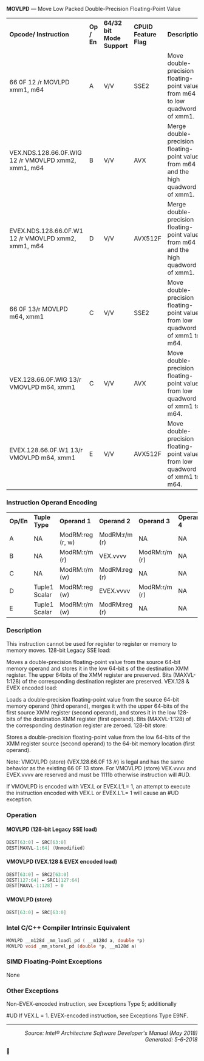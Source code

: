<b>MOVLPD</b> — Move Low Packed Double-Precision Floating-Point Value
<table>
	<tr>
		<td><b>Opcode/ Instruction</b></td>
		<td><b>Op / En</b></td>
		<td><b>64/32 bit Mode Support</b></td>
		<td><b>CPUID Feature Flag</b></td>
		<td><b>Description</b></td>
	</tr>
	<tr>
		<td>66 0F 12 /r MOVLPD xmm1, m64</td>
		<td>A</td>
		<td>V/V</td>
		<td>SSE2</td>
		<td>Move double-precision floating-point value from m64 to low quadword of xmm1.</td>
	</tr>
	<tr>
		<td>VEX.NDS.128.66.0F.WIG 12 /r VMOVLPD xmm2, xmm1, m64</td>
		<td>B</td>
		<td>V/V</td>
		<td>AVX</td>
		<td>Merge double-precision floating-point value from m64 and the high quadword of xmm1.</td>
	</tr>
	<tr>
		<td>EVEX.NDS.128.66.0F.W1 12 /r VMOVLPD xmm2, xmm1, m64</td>
		<td>D</td>
		<td>V/V</td>
		<td>AVX512F</td>
		<td>Merge double-precision floating-point value from m64 and the high quadword of xmm1.</td>
	</tr>
	<tr>
		<td>66 0F 13/r MOVLPD m64, xmm1</td>
		<td>C</td>
		<td>V/V</td>
		<td>SSE2</td>
		<td>Move double-precision floating-point value from low quadword of xmm1 to m64.</td>
	</tr>
	<tr>
		<td>VEX.128.66.0F.WIG 13/r VMOVLPD m64, xmm1</td>
		<td>C</td>
		<td>V/V</td>
		<td>AVX</td>
		<td>Move double-precision floating-point value from low quadword of xmm1 to m64.</td>
	</tr>
	<tr>
		<td>EVEX.128.66.0F.W1 13/r VMOVLPD m64, xmm1</td>
		<td>E</td>
		<td>V/V</td>
		<td>AVX512F</td>
		<td>Move double-precision floating-point value from low quadword of xmm1 to m64.</td>
	</tr>
</table>


### Instruction Operand Encoding
<table>
	<tr>
		<td><b>Op/En</b></td>
		<td><b>Tuple Type</b></td>
		<td><b>Operand 1</b></td>
		<td><b>Operand 2</b></td>
		<td><b>Operand 3</b></td>
		<td><b>Operand 4</b></td>
	</tr>
	<tr>
		<td>A</td>
		<td>NA</td>
		<td>ModRM:reg (r, w)</td>
		<td>ModRM:r/m (r)</td>
		<td>NA</td>
		<td>NA</td>
	</tr>
	<tr>
		<td>B</td>
		<td>NA</td>
		<td>ModRM:r/m (r)</td>
		<td>VEX.vvvv</td>
		<td>ModRM:r/m (r)</td>
		<td>NA</td>
	</tr>
	<tr>
		<td>C</td>
		<td>NA</td>
		<td>ModRM:r/m (w)</td>
		<td>ModRM:reg (r)</td>
		<td>NA</td>
		<td>NA</td>
	</tr>
	<tr>
		<td>D</td>
		<td>Tuple1 Scalar</td>
		<td>ModRM:reg (w)</td>
		<td>EVEX.vvvv</td>
		<td>ModRM:r/m (r)</td>
		<td>NA</td>
	</tr>
	<tr>
		<td>E</td>
		<td>Tuple1 Scalar</td>
		<td>ModRM:r/m (w)</td>
		<td>ModRM:reg (r)</td>
		<td>NA</td>
		<td>NA</td>
	</tr>
</table>


### Description
This instruction cannot be used for register to register or memory to memory moves.
128-bit Legacy SSE load:

Moves a double-precision floating-point value from the source 64-bit memory operand and stores it in the low 64-bit
s of the destination XMM register. The upper 64bits of the XMM register are preserved. Bits (MAXVL-1:128) of the
corresponding destination register are preserved.
VEX.128 & EVEX encoded load:

Loads a double-precision floating-point value from the source 64-bit memory operand (third operand), merges it
with the upper 64-bits of the first source XMM register (second operand), and stores it in the low 128-bits of the
destination XMM register (first operand). Bits (MAXVL-1:128) of the corresponding destination register are zeroed.
128-bit store:

Stores a double-precision floating-point value from the low 64-bits of the XMM register source (second operand) to
the 64-bit memory location (first operand).

Note: VMOVLPD (store) (VEX.128.66.0F 13 /r) is legal and has the same behavior as the existing 66 0F 13 store.
For VMOVLPD (store) VEX.vvvv and EVEX.vvvv are reserved and must be 1111b otherwise instruction will \#UD.

If VMOVLPD is encoded with VEX.L or EVEX.L’L= 1, an attempt to execute the instruction encoded with VEX.L or
EVEX.L’L= 1 will cause an \#UD exception.

### Operation


#### MOVLPD (128-bit Legacy SSE load)
```java
DEST[63:0] ← SRC[63:0]
DEST[MAXVL-1:64] (Unmodified)
```
#### VMOVLPD (VEX.128 & EVEX encoded load)
```java
DEST[63:0] ← SRC2[63:0]
DEST[127:64] ← SRC1[127:64]
DEST[MAXVL-1:128] ← 0
```
#### VMOVLPD (store)
```java
DEST[63:0] ← SRC[63:0]
```
### Intel C/C++ Compiler Intrinsic Equivalent
```c
MOVLPD __m128d _mm_loadl_pd ( __m128d a, double *p)
MOVLPD void _mm_storel_pd (double *p, __m128d a)
```
### SIMD Floating-Point Exceptions
None

### Other Exceptions

Non-EVEX-encoded instruction, see Exceptions Type 5; additionally
<p>#UD
If VEX.L = 1.
EVEX-encoded instruction, see Exceptions Type E9NF.

 --- 
<p align="right"><i>Source: Intel® Architecture Software Developer's Manual (May 2018)<br>Generated: 5-6-2018</i></p>
